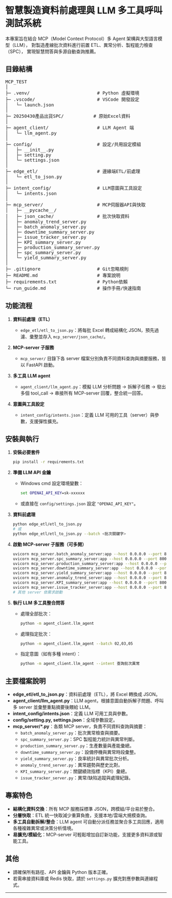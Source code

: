 # 智慧製造資料前處理與 LLM 多工具呼叫測試系統

本專案旨在結合 MCP（Model Context Protocol）多 Agent 架構與大型語言模型（LLM），
對製造產線批次資料進行前置 ETL、異常分析、製程能力檢查（SPC），
實現智慧問答與多源自動查詢推薦。

## 目錄結構
<pre>
MCP_TEST
│
├─ .venv/                         # Python 虛擬環境
├─ .vscode/                       # VSCode 開發設定
│   └─ launch.json
│
├─ 20250430產品出貨SPC/           # 原始Excel資料
│
├─ agent_client/                  # LLM Agent 端
│   └─ llm_agent.py
│
├─ config/                        # 設定/共用設定模組
│   ├─ __init__.py
│   ├─ setting.py
│   └─ settings.json
│
├─ edge_etl/                      # 邊緣端ETL/前處理
│   └─ etl_to_json.py
│
├─ intent_config/                 # LLM意圖與工具設定
│   └─ intents.json
│
├─ mcp_server/                    # MCP伺服器API與快取
│   ├─ __pycache__/
│   ├─ json_cache/                # 批次快取資料
│   ├─ anomaly_trend_server.py
│   ├─ batch_anomaly_server.py
│   ├─ downtime_summary_server.py
│   ├─ issue_tracker_server.py
│   ├─ KPI_summary_server.py
│   ├─ production_summary_server.py
│   ├─ spc_summary_server.py
│   └─ yield_summary_server.py
│
├─ .gitignore                     # Git忽略規則
├─ README.md                      # 專案說明
├─ requirements.txt               # Python依賴
└─ run_guide.md                   # 操作手冊/快速指南
</pre>

## 功能流程

1. **資料前處理（ETL）**
   - `edge_etl/etl_to_json.py`：將每批 Excel 轉成結構化 JSON，預先過濾、彙整並存入 `mcp_server/json_cache/`。

2. **MCP-server 子服務**
   - `mcp_server/` 目錄下各 server 檔案分別負責不同資料查詢與摘要服務，皆以 FastAPI 啟動。

3. **多工具 LLM agent**
   - `agent_client/llm_agent.py`：模擬 LLM 分析問題 → 拆解子任務 → 發出多個 tool_call → 串接所有 MCP-server 回覆，整合統一回答。

4. **意圖與工具設定**
   - `intent_config/intents.json`：定義 LLM 可用的工具（server）與參數，支援彈性擴充。

## 安裝與執行

1. **安裝必要套件**
    ```bash
    pip install -r requirements.txt
    ```

2. **準備 LLM API 金鑰**
    - Windows cmd 設定環境變數：
      ```cmd
      set OPENAI_API_KEY=sk-xxxxxx
      ```
    - 或直接在 `config/settings.json` 設定 `"OPENAI_API_KEY"`。

3. **資料前處理**
    ```bash
    python edge_etl/etl_to_json.py
    # 或
    python edge_etl/etl_to_json.py --batch <批次關鍵字>
    ```

4. **啟動 MCP-server 子服務（可多開）**
    ```bash
    uvicorn mcp_server.batch_anomaly_server:app --host 0.0.0.0 --port 8001
    uvicorn mcp_server.spc_summary_server:app --host 0.0.0.0 --port 8002
    uvicorn mcp_server.production_summary_server:app --host 0.0.0.0 --port 8003
    uvicorn mcp_server.downtime_summary_server:app --host 0.0.0.0 --port 8004
    uvicorn mcp_server.yield_summary_server:app --host 0.0.0.0 --port 8005
    uvicorn mcp_server.anomaly_trend_server:app --host 0.0.0.0 --port 8006
    uvicorn mcp_server.KPI_summary_server:app --host 0.0.0.0 --port 8007
    uvicorn mcp_server.issue_tracker_server:app --host 0.0.0.0 --port 8008
    # 其他 server 依需求啟動
    ```

5. **執行 LLM 多工具整合問答**
    - 處理全部批次：
      ```bash
      python -m agent_client.llm_agent
      ```
    - 處理指定批次：
      ```bash
      python -m agent_client.llm_agent --batch 02,03,05
      ```
    - 指定意圖（如有多種 intent）：
      ```bash
      python -m agent_client.llm_agent --intent 查詢批次異常
      ```

## 主要檔案說明

- **edge_etl/etl_to_json.py**：資料前處理（ETL），將 Excel 轉換成 JSON。
- **agent_client/llm_agent.py**：LLM agent，根據意圖自動拆解子問題、呼叫多 server 並彙整重點摘要後餵給 LLM。
- **intent_config/intents.json**：定義 LLM 可用工具與參數。
- **config/setting.py, settings.json**：全域參數設定。
- **mcp_server/*.py**：各類 MCP server，負責不同資料查詢與摘要：
  - `batch_anomaly_server.py`：批次異常檢查與摘要。
  - `spc_summary_server.py`：SPC 製程能力統計與異常判斷。
  - `production_summary_server.py`：生產數量與產能彙總。
  - `downtime_summary_server.py`：設備停機與異常時段彙整。
  - `yield_summary_server.py`：良率統計與異常批次分析。
  - `anomaly_trend_server.py`：異常趨勢與歷史比對。
  - `KPI_summary_server.py`：關鍵績效指標（KPI）彙總。
  - `issue_tracker_server.py`：異常/缺陷追蹤與處理紀錄。

## 專案特色

- **結構化資料交換**：所有 MCP 服務採標準 JSON，跨模組/平台易於整合。
- **分層快取**：ETL 統一快取減少重算負擔，支援本地/雲端大規模查詢。
- **多工具自動拆解/整合**：LLM agent 可自動分派任務並聚合多工具回應，適用各種複雜異常或決策分析情境。
- **易擴充/模組化**：MCP-server 可輕鬆增加自訂新功能，支援更多資料源或智能工具。

## 其他

- 請確保所有路徑、API 金鑰與 Python 版本正確。
- 若需串接資料庫或 Redis 快取，請於 `settings.py` 擴充對應參數與連線程式。

---